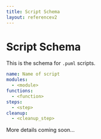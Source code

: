 ```yaml
---
title: Script Schema
layout: referencev2
---
```


# Script Schema

This is the schema for `.puml` scripts.

```yaml
name: Name of script
modules:
  - <module>
functions:
  - <function>
steps:
  - <step>
cleanup:
  - <cleanup_step>
```

More details coming soon...